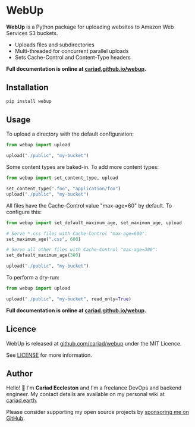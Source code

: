 # WebUp

**WebUp** is a Python package for uploading websites to Amazon Web Services S3
buckets.

- Uploads files and subdirectories
- Multi-threaded for concurrent parallel uploads
- Sets Cache-Control and Content-Type headers

**Full documentation is online at [cariad.github.io/webup](https://cariad.github.io/webup/webup.html).**

## Installation

```bash
pip install webup
```

## Usage

To upload a directory with the default configuration:

```python
from webup import upload

upload("./public", "my-bucket")
```

Some content types are baked-in. To add more content types:

```python
from webup import set_content_type, upload

set_content_type(".foo", "application/foo")
upload("./public", "my-bucket")
```

All files have the Cache-Control value "max-age=60" by default. To configure this:

```python
from webup import set_default_maximum_age, set_maximum_age, upload

# Serve *.css files with Cache-Control "max-age=600":
set_maximum_age(".css", 600)

# Serve all other files with Cache-Control "max-age=300":
set_default_maximum_age(300)

upload("./public", "my-bucket")
```

To perform a dry-run:

```python
from webup import upload

upload("./public", "my-bucket", read_only=True)
```

**Full documentation is online at [cariad.github.io/webup](https://cariad.github.io/webup/webup.html).**

## Licence

WebUp is released at [github.com/cariad/webup](https://github.com/cariad/webup) under the MIT Licence.

See [LICENSE](https://github.com/cariad/webup/blob/main/LICENSE) for more information.

## Author

Hello! 👋 I'm **Cariad Eccleston** and I'm a freelance DevOps and backend engineer. My contact details are available on my personal wiki at [cariad.earth](https://cariad.earth).

Please consider supporting my open source projects by [sponsoring me on GitHub](https://github.com/sponsors/cariad/).
